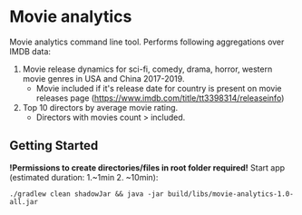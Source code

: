 # Movie analytics

Movie analytics command line tool. Performs following aggregations over IMDB data:

1. Movie release dynamics for sci-fi, comedy, drama, horror, western movie genres
    in USA and China 2017-2019. 
    - Movie included if it's release date for country is present on movie releases page 
    (https://www.imdb.com/title/tt3398314/releaseinfo)
2. Top 10 directors by average movie rating.
   - Directors with movies count > included.

## Getting Started
**!Permissions to create directories/files in root folder required!**
Start app \
(estimated duration: 1.~1min 2. ~10min):

`./gradlew clean shadowJar && java -jar build/libs/movie-analytics-1.0-all.jar`  
